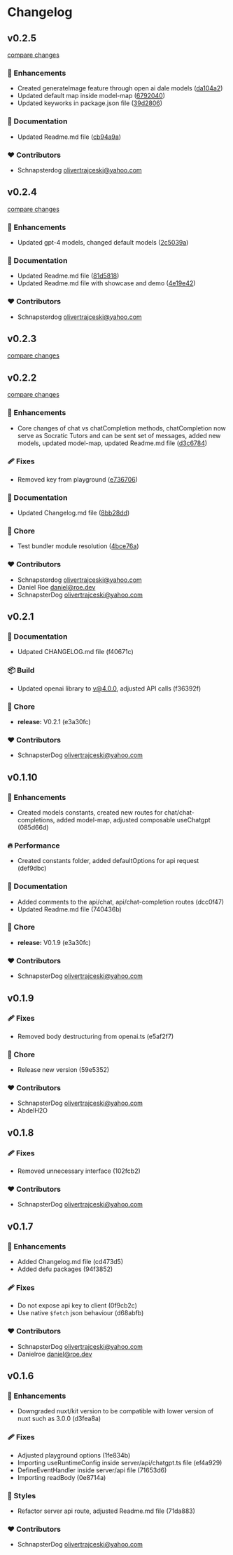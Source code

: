 
# Changelog

## v0.2.5

[compare changes](https://github.com/schnapsterdog/nuxt-chatgpt/compare/v0.2.4...v0.2.5)

### 🚀 Enhancements

- Created generateImage feature through open ai dale models ([da104a2](https://github.com/schnapsterdog/nuxt-chatgpt/commit/da104a2))
- Updated default map inside model-map ([6792040](https://github.com/schnapsterdog/nuxt-chatgpt/commit/6792040))
- Updated keyworks in package.json file ([39d2806](https://github.com/schnapsterdog/nuxt-chatgpt/commit/39d2806))

### 📖 Documentation

- Updated Readme.md file ([cb94a9a](https://github.com/schnapsterdog/nuxt-chatgpt/commit/cb94a9a))

### ❤️ Contributors

- Schnapsterdog <olivertrajceski@yahoo.com>

## v0.2.4

[compare changes](https://github.com/schnapsterdog/nuxt-chatgpt/compare/v0.2.3...v0.2.4)

### 🚀 Enhancements

- Updated gpt-4 models, changed default models ([2c5039a](https://github.com/schnapsterdog/nuxt-chatgpt/commit/2c5039a))

### 📖 Documentation

- Updated Readme.md file ([81d5818](https://github.com/schnapsterdog/nuxt-chatgpt/commit/81d5818))
- Updated Readme.md file with showcase and demo ([4e19e42](https://github.com/schnapsterdog/nuxt-chatgpt/commit/4e19e42))

### ❤️ Contributors

- Schnapsterdog <olivertrajceski@yahoo.com>

## v0.2.3

[compare changes](https://github.com/schnapsterdog/nuxt-chatgpt/compare/v0.2.2...v0.2.3)

## v0.2.2

[compare changes](https://github.com/schnapsterdog/nuxt-chatgpt/compare/v0.2.1...v0.2.2)

### 🚀 Enhancements

- Core changes of chat vs chatCompletion methods, chatCompletion now serve as Socratic Tutors and can be sent set of messages, added new models, updated model-map, updated Readme.md file ([d3c6784](https://github.com/schnapsterdog/nuxt-chatgpt/commit/d3c6784))

### 🩹 Fixes

- Removed key from playground ([e736706](https://github.com/schnapsterdog/nuxt-chatgpt/commit/e736706))

### 📖 Documentation

- Updated Changelog.md file ([8bb28dd](https://github.com/schnapsterdog/nuxt-chatgpt/commit/8bb28dd))

### 🏡 Chore

- Test bundler module resolution ([4bce76a](https://github.com/schnapsterdog/nuxt-chatgpt/commit/4bce76a))

### ❤️ Contributors

- Schnapsterdog <olivertrajceski@yahoo.com>
- Daniel Roe <daniel@roe.dev>
- SchnapsterDog <olivertrajceski@yahoo.com>

## v0.2.1

### 📖 Documentation

  - Udpated CHANGELOG.md file (f40671c)

### 📦 Build

  - Updated openai library to v@4.0.0, adjusted API calls (f36392f)

### 🏡 Chore

  - **release:** V0.2.1 (e3a30fc)

### ❤️  Contributors

- SchnapsterDog <olivertrajceski@yahoo.com>

## v0.1.10


### 🚀 Enhancements

  - Created models constants, created new routes for chat/chat-completions, added model-map, adjusted composable useChatgpt (085d66d)

### 🔥 Performance

  - Created constants folder, added defaultOptions for api request (def9dbc)

### 📖 Documentation

  - Added comments to the api/chat, api/chat-completion routes (dcc0f47)
  - Updated Readme.md file (740436b)

### 🏡 Chore

  - **release:** V0.1.9 (e3a30fc)

### ❤️  Contributors

- SchnapsterDog <olivertrajceski@yahoo.com>

## v0.1.9


### 🩹 Fixes

  - Removed body destructuring from openai.ts (e5af2f7)

### 🏡 Chore

  - Release new version (59e5352)

### ❤️  Contributors

- SchnapsterDog <olivertrajceski@yahoo.com>
- AbdelH2O

## v0.1.8


### 🩹 Fixes

  - Removed unnecessary interface (102fcb2)

### ❤️  Contributors

- SchnapsterDog <olivertrajceski@yahoo.com>

## v0.1.7


### 🚀 Enhancements

  - Added Changelog.md file (cd473d5)
  - Added defu packages (94f3852)

### 🩹 Fixes

  - Do not expose api key to client (0f9cb2c)
  - Use native `$fetch` json behaviour (d68abfb)

### ❤️  Contributors

- SchnapsterDog <olivertrajceski@yahoo.com>
- Danielroe <daniel@roe.dev>

## v0.1.6


### 🚀 Enhancements

  - Downgraded nuxt/kit version to be compatible with lower version of nuxt such as 3.0.0 (d3fea8a)

### 🩹 Fixes

  - Adjusted playground options (1fe834b)
  - Importing useRuntimeConfig inside server/api/chatgpt.ts file (ef4a929)
  - DefineEventHandler inside server/api file (71653d6)
  - Importing readBody (0e8714a)

### 🎨 Styles

  - Refactor server api route, adjusted Readme.md file (71da883)

### ❤️  Contributors

- SchnapsterDog <olivertrajceski@yahoo.com>

